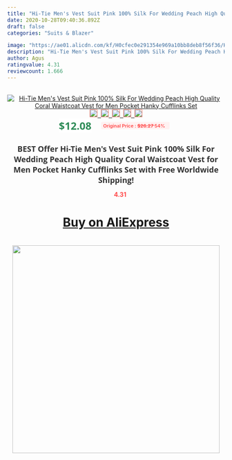 ```yaml
---
title: "Hi-Tie Men's Vest Suit Pink 100% Silk For Wedding Peach High Quality Coral Waistcoat Vest for Men Pocket Hanky Cufflinks Set"
date: 2020-10-28T09:40:36.892Z
draft: false
categories: "Suits & Blazer"

image: "https://ae01.alicdn.com/kf/H0cfec0e291354e969a10bb8deb8f56f36/Hi-Tie-Men-s-Vest-Suit-Pink-100-Silk-For-Wedding-Peach-High-Quality-Coral-Waistcoat.jpg"
description: "Hi-Tie Men's Vest Suit Pink 100% Silk For Wedding Peach High Quality Coral Waistcoat Vest for Men Pocket Hanky Cufflinks Set"
author: Agus
ratingvalue: 4.31
reviewcount: 1.666
---
```

<br>
<div style="text-align: center;">
<a href="https://s.click.aliexpress.com/e/_AgSbH3" target="_blank" rel="nofollow noopener noreferrer"><img alt="Hi-Tie Men's Vest Suit Pink 100% Silk For Wedding Peach High Quality Coral Waistcoat Vest for Men Pocket Hanky Cufflinks Set" class="magnifier-image" src="https://ae01.alicdn.com/kf/H0cfec0e291354e969a10bb8deb8f56f36/Hi-Tie-Men-s-Vest-Suit-Pink-100-Silk-For-Wedding-Peach-High-Quality-Coral-Waistcoat.jpg_640x640.jpg">
<br>
<img style="border:1px solid salmon" src="https://ae01.alicdn.com/kf/H0cfec0e291354e969a10bb8deb8f56f36/Hi-Tie-Men-s-Vest-Suit-Pink-100-Silk-For-Wedding-Peach-High-Quality-Coral-Waistcoat.jpg_120x120.jpg">&nbsp;&nbsp;<img style="border:1px solid salmon" src="https://ae01.alicdn.com/kf/Hd60fec9353184a17a9b2514abe48b976y/Hi-Tie-Men-s-Vest-Suit-Pink-100-Silk-For-Wedding-Peach-High-Quality-Coral-Waistcoat.jpg_120x120.jpg">&nbsp;&nbsp;<img style="border:1px solid salmon" src="https://ae01.alicdn.com/kf/Haa825bb0c8904ecfb36fb9006f085b59P/Hi-Tie-Men-s-Vest-Suit-Pink-100-Silk-For-Wedding-Peach-High-Quality-Coral-Waistcoat.jpg_120x120.jpg">&nbsp;&nbsp;<img style="border:1px solid salmon" src="https://ae01.alicdn.com/kf/H836c20ad374f46f9a5f984721c6d3fc8W/Hi-Tie-Men-s-Vest-Suit-Pink-100-Silk-For-Wedding-Peach-High-Quality-Coral-Waistcoat.jpg_120x120.jpg">&nbsp;&nbsp;<img style="border:1px solid salmon" src="https://ae01.alicdn.com/kf/H39f10d059bc8403993965db58de82530c/Hi-Tie-Men-s-Vest-Suit-Pink-100-Silk-For-Wedding-Peach-High-Quality-Coral-Waistcoat.jpg_120x120.jpg"></a></div><br0>
<div style="text-align: center;"><span style="background-color: white; border: 0px; box-sizing: border-box; color: seagreen; display: inline-block; font-family: &quot;open sans&quot; , &quot;arial&quot; , &quot;helvetica&quot; , sans-serif , &quot;heiti&quot;; font-size: 24px; font-stretch: inherit; font-weight: 700; line-height: inherit; margin: 0px 10px 0px 0px; padding: 0px; vertical-align: middle;">$12.08 </span>
<span style="background: rgb(255 , 241 , 241); border-radius: 3px; border: 0px; box-sizing: border-box; color: #ff4747; display: inline-block; font-family: inherit; font-size: 12px; font-stretch: inherit; font-style: inherit; font-variant: inherit; font-weight: 600; line-height: inherit; margin: 0px; padding: 2px 5px; transform: scale(0.9); vertical-align: middle;">Original Price : <b style="text-decoration: line-through;">$26.27 </b> 54%&nbsp;&nbsp;</span></div>
<h1 style="color: #333333; display: inline-block; font-family: &quot;open sans&quot; , &quot;arial&quot; , &quot;helvetica&quot; , sans-serif , &quot;heiti&quot;; font-size: 18px; font-stretch: inherit; font-weight: 700; text-align: center;">BEST Offer Hi-Tie Men's Vest Suit Pink 100% Silk For Wedding Peach High Quality Coral Waistcoat Vest for Men Pocket Hanky Cufflinks Set with Free Worldwide Shipping!</h1>
<div style="color: #ff4747; text-align: center;">
<img src="https://4.bp.blogspot.com/-M0ZcTcb-5uY/XleCXlxnR4I/AAAAAAAAAEc/OrjgMkXV1oMQFaCRZj5HQwOCBcu3w1FegCPcBGAYYCw/s1600/star.png" style="height: 15px;">&nbsp;<b>4.31</b></div>
<div class="button_cont" align="center"><a class="buynow_a" href="https://s.click.aliexpress.com/e/_AgSbH3" target="_blank" rel="nofollow noopener noreferrer"><H1>Buy on AliExpress</H1></a></div><br>
<div class="separator" style="clear: both; text-align: center;">
<img src="https://lh3.googleusercontent.com/-pTy5HemUv9M/XlePHvY0dAI/AAAAAAAAAE4/0nX5iRUoIWY8eMW9Dpxeirr157OZliDIgCLcBGAsYHQ/s1600/badge.gif" width="480">
</div>
